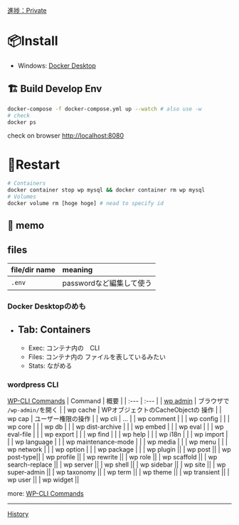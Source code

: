 [進捗：Private](https://github.com/users/ka2yuki/projects/10)  
# 📦Install
- Windows: [Docker Desktop](https://docs.docker.com/desktop/setup/install/windows-install/)

## :building_construction: Build Develop Env
```sh
docker-compose -f docker-compose.yml up --watch # also use -w
# check 
docker ps
```
check on browser [http://localhost:8080](http://localhost:8080)

# :arrows_counterclockwise:Restart
```sh
# Containers
docker container stop wp mysql && docker container rm wp mysql
# Volumes
docker volume rm [hoge hoge] # nead to specify id
```


## :pencil: memo
## files

| file/dir name | meaning |
| :- | :- |
|`.env`| passwordなど編集して使う |

### Docker Desktopのめも

-  Tab: Containers
   -  
   -  Exec: コンテナ内の　CLI
   -  Files: コンテナ内の ファイルを表しているみたい
   -  Stats: ながめる

### wordpress CLI
[WP-CLI Commands](https://developer.wordpress.org/cli/commands/)
| Command | 概要 |
| :--- | :--- |
| [wp admin](https://developer.wordpress.org/cli/commands/admin/) | ブラウザで `/wp-admin/`を開く |
| wp cache | WPオブジェクトのCacheObjectの 操作 |
| wp cap | ユーザー権限の操作 |
| wp cli | ... |
| wp comment | |
| wp config |  |
| wp core |  |
| wp db |  |
| wp dist-archive |  |
| wp embed | |
| wp eval | |
| wp eval-file | |
| wp export | |
| wp find | |
| wp help | |
| wp i18n | |
| wp import | |
| wp language | |
| wp maintenance-mode | |
| wp media | |
| wp menu | |
| wp network | |
| wp option | |
| wp package | |
| wp plugin ||
| wp post ||
| wp post-type||
| wp profile ||
| wp rewrite ||
| wp role ||
| wp scaffold ||
| wp search-replace ||
| wp server ||
| wp shell ||
| wp sidebar ||
| wp site ||
| wp super-admin ||
| wp taxonomy ||
| wp term ||
| wp theme ||
| wp transient ||
| wp user ||
| wp widget ||

more: [WP-CLI Commands](https://developer.wordpress.org/cli/commands/)

---
[History](https://github.com/ka2yuki/docker_wp/commits/master/)
